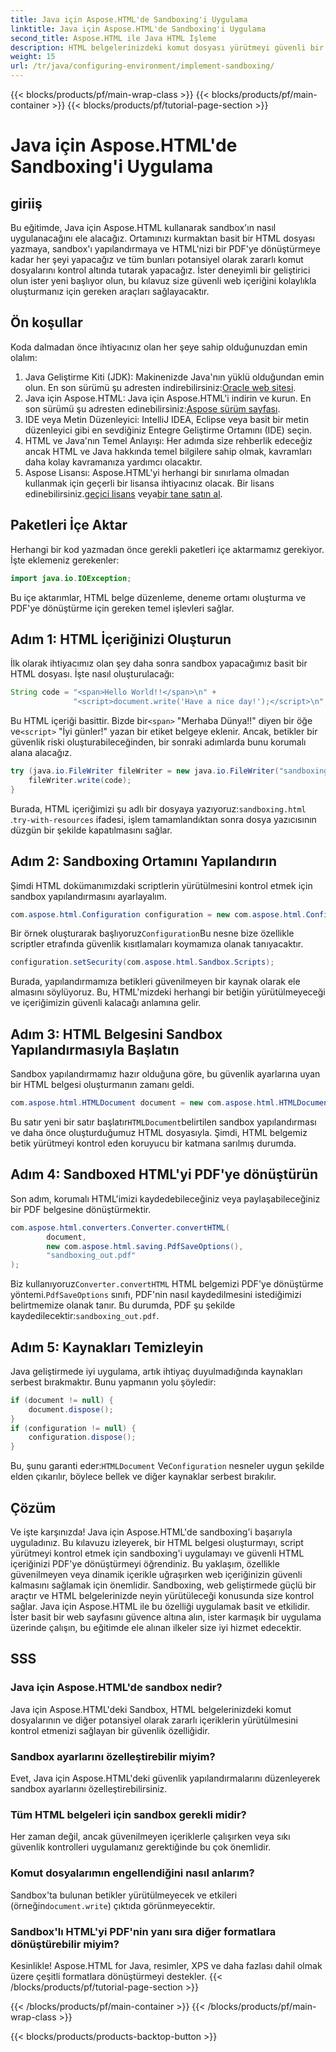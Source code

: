 ```yaml
---
title: Java için Aspose.HTML'de Sandboxing'i Uygulama
linktitle: Java için Aspose.HTML'de Sandboxing'i Uygulama
second_title: Aspose.HTML ile Java HTML İşleme
description: HTML belgelerinizdeki komut dosyası yürütmeyi güvenli bir şekilde kontrol etmek ve bunları PDF'ye dönüştürmek için Aspose.HTML for Java'da sanal alanı nasıl uygulayacağınızı öğrenin.
weight: 15
url: /tr/java/configuring-environment/implement-sandboxing/
---
```


{{< blocks/products/pf/main-wrap-class >}}
{{< blocks/products/pf/main-container >}}
{{< blocks/products/pf/tutorial-page-section >}}

# Java için Aspose.HTML'de Sandboxing'i Uygulama

## giriiş
Bu eğitimde, Java için Aspose.HTML kullanarak sandbox'ın nasıl uygulanacağını ele alacağız. Ortamınızı kurmaktan basit bir HTML dosyası yazmaya, sandbox'ı yapılandırmaya ve HTML'nizi bir PDF'ye dönüştürmeye kadar her şeyi yapacağız ve tüm bunları potansiyel olarak zararlı komut dosyalarını kontrol altında tutarak yapacağız. İster deneyimli bir geliştirici olun ister yeni başlıyor olun, bu kılavuz size güvenli web içeriğini kolaylıkla oluşturmanız için gereken araçları sağlayacaktır.
## Ön koşullar
Koda dalmadan önce ihtiyacınız olan her şeye sahip olduğunuzdan emin olalım:
1.  Java Geliştirme Kiti (JDK): Makinenizde Java'nın yüklü olduğundan emin olun. En son sürümü şu adresten indirebilirsiniz:[Oracle web sitesi](https://www.oracle.com/java/technologies/javase-downloads.html).
2.  Java için Aspose.HTML: Java için Aspose.HTML'i indirin ve kurun. En son sürümü şu adresten edinebilirsiniz:[Aspose sürüm sayfası](https://releases.aspose.com/html/java/).
3. IDE veya Metin Düzenleyici: IntelliJ IDEA, Eclipse veya basit bir metin düzenleyici gibi en sevdiğiniz Entegre Geliştirme Ortamını (IDE) seçin.
4. HTML ve Java'nın Temel Anlayışı: Her adımda size rehberlik edeceğiz ancak HTML ve Java hakkında temel bilgilere sahip olmak, kavramları daha kolay kavramanıza yardımcı olacaktır.
5.  Aspose Lisansı: Aspose.HTML'yi herhangi bir sınırlama olmadan kullanmak için geçerli bir lisansa ihtiyacınız olacak. Bir lisans edinebilirsiniz.[geçici lisans](https://purchase.aspose.com/temporary-license/) veya[bir tane satın al](https://purchase.aspose.com/buy).

## Paketleri İçe Aktar
Herhangi bir kod yazmadan önce gerekli paketleri içe aktarmamız gerekiyor. İşte eklemeniz gerekenler:
```java
import java.io.IOException;
```
Bu içe aktarımlar, HTML belge düzenleme, deneme ortamı oluşturma ve PDF'ye dönüştürme için gereken temel işlevleri sağlar.

## Adım 1: HTML İçeriğinizi Oluşturun
İlk olarak ihtiyacımız olan şey daha sonra sandbox yapacağımız basit bir HTML dosyası. İşte nasıl oluşturulacağı:
```java
String code = "<span>Hello World!!</span>\n" +
              "<script>document.write('Have a nice day!');</script>\n";
```
 Bu HTML içeriği basittir. Bizde bir`<span>` "Merhaba Dünya!!" diyen bir öğe ve`<script>` "İyi günler!" yazan bir etiket belgeye eklenir. Ancak, betikler bir güvenlik riski oluşturabileceğinden, bir sonraki adımlarda bunu korumalı alana alacağız.
```java
try (java.io.FileWriter fileWriter = new java.io.FileWriter("sandboxing.html")) {
    fileWriter.write(code);
}
```
Burada, HTML içeriğimizi şu adlı bir dosyaya yazıyoruz:`sandboxing.html` .`try-with-resources` ifadesi, işlem tamamlandıktan sonra dosya yazıcısının düzgün bir şekilde kapatılmasını sağlar.
## Adım 2: Sandboxing Ortamını Yapılandırın
Şimdi HTML dokümanımızdaki scriptlerin yürütülmesini kontrol etmek için sandbox yapılandırmasını ayarlayalım.
```java
com.aspose.html.Configuration configuration = new com.aspose.html.Configuration();
```
 Bir örnek oluşturarak başlıyoruz`Configuration`Bu nesne bize özellikle scriptler etrafında güvenlik kısıtlamaları koymamıza olanak tanıyacaktır.
```java
configuration.setSecurity(com.aspose.html.Sandbox.Scripts);
```
Burada, yapılandırmamıza betikleri güvenilmeyen bir kaynak olarak ele almasını söylüyoruz. Bu, HTML'mizdeki herhangi bir betiğin yürütülmeyeceği ve içeriğimizin güvenli kalacağı anlamına gelir.
## Adım 3: HTML Belgesini Sandbox Yapılandırmasıyla Başlatın
Sandbox yapılandırmamız hazır olduğuna göre, bu güvenlik ayarlarına uyan bir HTML belgesi oluşturmanın zamanı geldi.
```java
com.aspose.html.HTMLDocument document = new com.aspose.html.HTMLDocument("sandboxing.html", configuration);
```
 Bu satır yeni bir satır başlatır`HTMLDocument`belirtilen sandbox yapılandırması ve daha önce oluşturduğumuz HTML dosyasıyla. Şimdi, HTML belgemiz betik yürütmeyi kontrol eden koruyucu bir katmana sarılmış durumda.
## Adım 4: Sandboxed HTML'yi PDF'ye dönüştürün
Son adım, korumalı HTML'imizi kaydedebileceğiniz veya paylaşabileceğiniz bir PDF belgesine dönüştürmektir.
```java
com.aspose.html.converters.Converter.convertHTML(
        document,
        new com.aspose.html.saving.PdfSaveOptions(),
        "sandboxing_out.pdf"
);
```
 Biz kullanıyoruz`Converter.convertHTML` HTML belgemizi PDF'ye dönüştürme yöntemi.`PdfSaveOptions` sınıfı, PDF'nin nasıl kaydedilmesini istediğimizi belirtmemize olanak tanır. Bu durumda, PDF şu şekilde kaydedilecektir:`sandboxing_out.pdf`.
## Adım 5: Kaynakları Temizleyin
Java geliştirmede iyi uygulama, artık ihtiyaç duyulmadığında kaynakları serbest bırakmaktır. Bunu yapmanın yolu şöyledir:
```java
if (document != null) {
    document.dispose();
}
if (configuration != null) {
    configuration.dispose();
}
```
 Bu, şunu garanti eder:`HTMLDocument` Ve`Configuration` nesneler uygun şekilde elden çıkarılır, böylece bellek ve diğer kaynaklar serbest bırakılır.

## Çözüm
Ve işte karşınızda! Java için Aspose.HTML'de sandboxing'i başarıyla uyguladınız. Bu kılavuzu izleyerek, bir HTML belgesi oluşturmayı, script yürütmeyi kontrol etmek için sandboxing'i uygulamayı ve güvenli HTML içeriğinizi PDF'ye dönüştürmeyi öğrendiniz. Bu yaklaşım, özellikle güvenilmeyen veya dinamik içerikle uğraşırken web içeriğinizin güvenli kalmasını sağlamak için önemlidir.
Sandboxing, web geliştirmede güçlü bir araçtır ve HTML belgelerinizde neyin yürütüleceği konusunda size kontrol sağlar. Java için Aspose.HTML ile bu özelliği uygulamak basit ve etkilidir. İster basit bir web sayfasını güvence altına alın, ister karmaşık bir uygulama üzerinde çalışın, bu eğitimde ele alınan ilkeler size iyi hizmet edecektir.
## SSS
### Java için Aspose.HTML'de sandbox nedir?
Java için Aspose.HTML'deki Sandbox, HTML belgelerinizdeki komut dosyalarının ve diğer potansiyel olarak zararlı içeriklerin yürütülmesini kontrol etmenizi sağlayan bir güvenlik özelliğidir.
### Sandbox ayarlarını özelleştirebilir miyim?
Evet, Java için Aspose.HTML'deki güvenlik yapılandırmalarını düzenleyerek sandbox ayarlarını özelleştirebilirsiniz.
### Tüm HTML belgeleri için sandbox gerekli midir?
Her zaman değil, ancak güvenilmeyen içeriklerle çalışırken veya sıkı güvenlik kontrolleri uygulamanız gerektiğinde bu çok önemlidir.
### Komut dosyalarımın engellendiğini nasıl anlarım?
 Sandbox'ta bulunan betikler yürütülmeyecek ve etkileri (örneğin`document.write`) çıktıda görünmeyecektir.
### Sandbox'lı HTML'yi PDF'nin yanı sıra diğer formatlara dönüştürebilir miyim?
Kesinlikle! Aspose.HTML for Java, resimler, XPS ve daha fazlası dahil olmak üzere çeşitli formatlara dönüştürmeyi destekler.
{{< /blocks/products/pf/tutorial-page-section >}}

{{< /blocks/products/pf/main-container >}}
{{< /blocks/products/pf/main-wrap-class >}}

{{< blocks/products/products-backtop-button >}}
